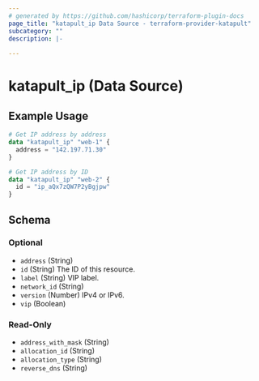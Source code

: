 ```yaml
---
# generated by https://github.com/hashicorp/terraform-plugin-docs
page_title: "katapult_ip Data Source - terraform-provider-katapult"
subcategory: ""
description: |-
  
---
```


# katapult_ip (Data Source)



## Example Usage

```terraform
# Get IP address by address
data "katapult_ip" "web-1" {
  address = "142.197.71.30"
}

# Get IP address by ID
data "katapult_ip" "web-2" {
  id = "ip_aQx7zQW7P2yBgjpw"
}
```

<!-- schema generated by tfplugindocs -->
## Schema

### Optional

- `address` (String)
- `id` (String) The ID of this resource.
- `label` (String) VIP label.
- `network_id` (String)
- `version` (Number) IPv4 or IPv6.
- `vip` (Boolean)

### Read-Only

- `address_with_mask` (String)
- `allocation_id` (String)
- `allocation_type` (String)
- `reverse_dns` (String)


